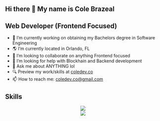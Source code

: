 ## Hi there 👋 My name is Cole Brazeal
## Web Developer (Frontend Focused) 

- 🔭 I’m currently working on obtaining my Bachelors degree in Software Engineering
- 🌎 I’m currently located in Orlando, FL 
- 👯 I’m looking to collaborate on anything Frontend focused
- 🤔 I’m looking for help with Blockhain and Backend development
- 💬 Ask me about ANYTHING lol
- 🔍 Preview my work/skills at [coledev.co](https://coledev.co/)
- 📫 How to reach me: coledev.co@gmail.com

## Skills

<div align="center">
  <a href="https://skillicons.dev">
    <img src="https://skillicons.dev/icons?i=html,css,scss,javascript,typescript,go,cs,bootstrap,tailwind,react,vercel,vitenodejs,nextjs,ruby,rails,bash" /> <br>
    <img src="https://skillicons.dev/icons?i=swift,svelte,npm,mysql,postgres,postman,ps,xd,wordpress,ceros,figma,webflow,yarn,codepen,vscode,discord,github" />
  </a>
</div>

<!--
**colebrazeal/colebrazeal** is a ✨ _special_ ✨ repository because its `README.md` (this file) appears on your GitHub profile.

Here are some ideas to get you started:

- 🔭 I’m currently working on ...
- 🌱 I’m currently learning ...
- 👯 I’m looking to collaborate on ...
- 🤔 I’m looking for help with ...
- 💬 Ask me about ...
- 📫 How to reach me: ...
- 😄 Pronouns: ...
- ⚡ Fun fact: ...
-->
